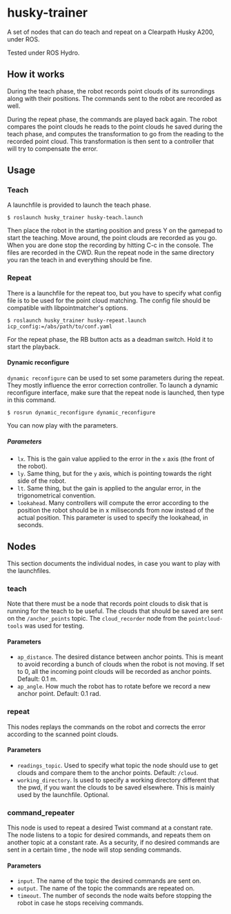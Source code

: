 # husky-trainer

A set of nodes that can do teach and repeat on a Clearpath Husky A200,
under ROS.

Tested under ROS Hydro.

## How it works

During the teach phase, the robot records point clouds of its surrondings along
with their positions. The commands sent to the robot are recorded as well.

During the repeat phase, the commands are played back again. The robot compares
the point clouds he reads to the point clouds he saved during the teach phase,
and computes the transformation to go from the reading to the recorded point
cloud. This transformation is then sent to a controller that will try to
compensate the error.

## Usage

### Teach

A launchfile is provided to launch the teach phase. 

```Shell
$ roslaunch husky_trainer husky-teach.launch
```

Then place the robot in the starting position and press Y on the gamepad to
start the teaching.  Move around, the point clouds are recorded as you go.  When
you are done stop the recording by hitting C-c in the console.  The files are
recorded in the CWD. Run the repeat node in the same directory you ran the teach
in and everything should be fine.

### Repeat

There is a launchfile for the repeat too, but you have to specify what config
file is to be used for the point cloud matching. The config file should be
compatible with libpointmatcher's options. 

```Shell
$ roslaunch husky_trainer husky-repeat.launch icp_config:=/abs/path/to/conf.yaml
```

For the repeat phase, the RB button acts as a deadman switch. Hold it to start
the playback.

#### Dynamic reconfigure

`dynamic reconfigure` can be used to set some parameters during the repeat. They
mostly influence the error correction controller. To launch a dynamic
reconfigure interface, make sure that the repeat node is launched, then type in
this command. 

```Shell
$ rosrun dynamic_reconfigure dynamic_reconfigure
```

You can now play with the parameters.

##### Parameters

- `lx`. This is the gain value applied to the error in the `x` axis (the front
  of the robot). 
- `ly`. Same thing, but for the `y` axis, which is pointing towards the right
  side of the robot. 
- `lt`. Same thing, but the gain is applied to the angular error, in the
  trigonometrical convention. 
- `lookahead`. Many controllers will compute the error according to the position
  the robot should be in x miliseconds from now instead of the actual position.
  This parameter is used to specify the lookahead, in seconds.

## Nodes

This section documents the individual nodes, in case you want to play
with the launchfiles.

### teach

Note that there must be a node that records point clouds to disk that is running
for the teach to be useful. The clouds that should be saved are sent on the
`/anchor_points` topic. The `cloud_recorder` node from the `pointcloud-tools` 
was used for testing.

#### Parameters

- `ap_distance`. The desired distance between anchor points. This is
  meant to avoid recording a bunch of clouds when the robot is not moving. If
  set to 0, all the incoming point clouds will be recorded as anchor points.
  Default: 0.1 m.
- `ap_angle`. How much the robot has to rotate before we record a new anchor
  point. Default: 0.1 rad.

### repeat

This nodes replays the commands on the robot and corrects the error according to
the scanned point clouds.

#### Parameters

- `readings_topic`. Used to specify what topic the node should use to get clouds
  and compare them to the anchor points. Default: `/cloud`.
- `working_directory`. Is used to specify a working directory different that the
  pwd, if you want the clouds to be saved elsewhere. This is mainly used by the
  launchfile. Optional.

### command_repeater

This node is used to repeat a desired Twist command at a constant rate. The node
listens to a topic for desired commands, and repeats them on another topic at a
constant rate. As a security, if no desired commands are sent in a certain time
, the node will stop sending commands. 

#### Parameters

- `input`. The name of the topic the desired commands are sent on.
- `output`. The name of the topic the commands are repeated on.
- `timeout`. The number of seconds the node waits before stopping the robot in
  case he stops receiving commands.
